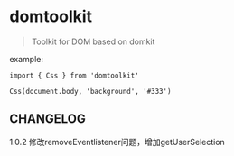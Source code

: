 # domtoolkit

> Toolkit for DOM based on domkit

example:

```
import { Css } from 'domtoolkit'

Css(document.body, 'background', '#333')

```

## CHANGELOG

1.0.2 修改removeEventlistener问题，增加getUserSelection